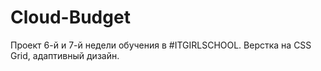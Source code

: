 # Cloud-Budget
Проект 6-й и 7-й недели обучения в #ITGIRLSCHOOL. 
Верстка на CSS Grid, адаптивный дизайн.
